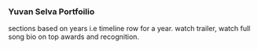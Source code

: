 ### Yuvan Selva Portfoilio
sections based on years  i.e timeline
row for a year.
watch trailer, watch full song
bio on top
awards and recognition.
